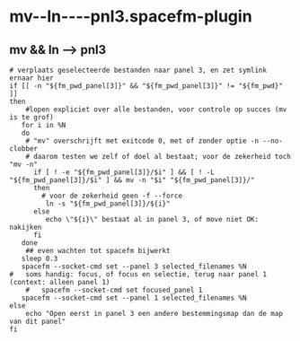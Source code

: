 # mv--ln----pnl3.spacefm-plugin
## mv && ln --> pnl3
    
    # verplaats geselecteerde bestanden naar panel 3, en zet symlink ernaar hier
    if [[ -n "${fm_pwd_panel[3]}" && "${fm_pwd_panel[3]}" != "${fm_pwd}"  ]]
    then
    	#lopen expliciet over alle bestanden, voor controle op succes (mv is te grof)
       for i in %N 
       do
    	# "mv" overschrijft met exitcode 0, met of zonder optie -n --no-clobber
    	# daarom testen we zelf of doel al bestaat; voor de zekerheid toch "mv -n"
          if [ ! -e "${fm_pwd_panel[3]}/$i" ] && [ ! -L "${fm_pwd_panel[3]}/$i" ] && mv -n "$i" "${fm_pwd_panel[3]}/"
          then
    		# voor de zekerheid geen -f --force
             ln -s "${fm_pwd_panel[3]}/${i}"
          else
             echo \"${i}\" bestaat al in panel 3, of move niet OK: nakijken
          fi
       done
    	## even wachten tot spacefm bijwerkt
       sleep 0.3
       spacefm --socket-cmd set --panel 3 selected_filenames %N
    #   soms handig: focus, of focus en selectie, terug naar panel 1 (context: alleen panel 1)
    	#   spacefm --socket-cmd set focused_panel 1
       spacefm --socket-cmd set --panel 1 selected_filenames %N
    else
    	echo "Open eerst in panel 3 een andere bestemmingsmap dan de map van dit panel"
    fi
    
